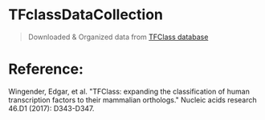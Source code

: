 # TFclassDataCollection
> Downloaded & Organized data from [TFClass database](http://tfclass.bioinf.med.uni-goettingen.de/index.jsf)

# Reference:
Wingender, Edgar, et al. "TFClass: expanding the classification of human transcription factors to their mammalian orthologs." Nucleic acids research 46.D1 (2017): D343-D347.
